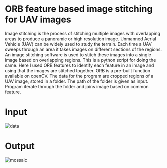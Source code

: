 # ORB feature based image stitching for UAV images
Image stitching is the process of stitching multiple images with overlapping areas to produce a panoramic or high resolution image. Unmanned Aerial Vehicle (UAV) can be widely used to study the terrain. Each time a UAV sweeps through an area it takes images on different sections of the regions. An image stitching software is used to stitch these images into a single image based on overlapping regions. 
This is a python script for doing the same. Here I used ORB features to identify each feature in an image and using that the images are stitched together. ORB is a pre-built function available on openCV.
The data for the program are cropped regions of a UAV image, stored in a folder. The path of the folder is given as input. Program iterate through the folder and joins image based on common feature.
# Input
![data](https://user-images.githubusercontent.com/85213549/137188913-721a9724-74d3-4cab-81c5-26c8e2401393.png)
# Output
![mossaic](https://user-images.githubusercontent.com/85213549/137188955-5c698ea6-98af-4998-b8d3-e577aa67a96e.png)
